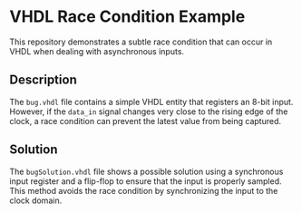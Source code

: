 # VHDL Race Condition Example

This repository demonstrates a subtle race condition that can occur in VHDL when dealing with asynchronous inputs.

## Description

The `bug.vhdl` file contains a simple VHDL entity that registers an 8-bit input.  However, if the `data_in` signal changes very close to the rising edge of the clock, a race condition can prevent the latest value from being captured.

## Solution

The `bugSolution.vhdl` file shows a possible solution using a synchronous input register and a flip-flop to ensure that the input is properly sampled.  This method avoids the race condition by synchronizing the input to the clock domain.